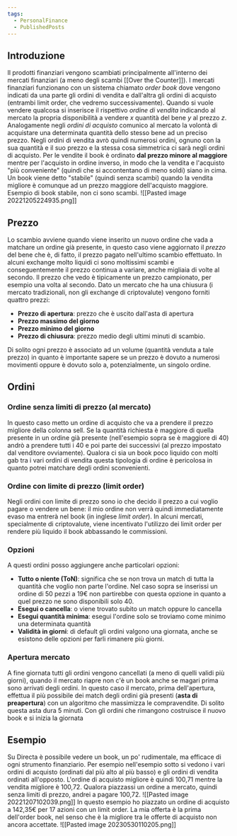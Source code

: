 ```yaml
---
tags:
  - PersonalFinance
  - PublishedPosts
---
```



## Introduzione

Il prodotti finanziari vengono scambiati principalmente all'interno dei mercati finanziari (a meno degli scambi [[Over the Counter]]).
I mercati finanziari funzionano con un sistema chiamato *order book* dove vengono indicati da una parte gli ordini di vendita e dall'altra gli ordini di acquisto (entrambi limit order, che vedremo successivamente).
Quando si vuole vendere qualcosa si inserisce il rispettivo *ordine di vendita* indicando al mercato la propria disponibilità a vendere *x* quantità del bene *y* al prezzo *z*.
Analogamente negli *ordini di acquisto* comunico al mercato la volontà di acquistare una determinata quantità dello stesso bene ad un preciso prezzo.
Negli ordini di vendita avrò quindi numerosi ordini, ognuno con la sua quantità e il suo prezzo e la stessa cosa simmetrica ci sarà negli ordini di acquisto.
Per le vendite il book è ordinato **dal prezzo minore al maggiore** mentre per l'acquisto in ordine inverso, in modo che la vendita e l'acquisto "più conveniente" (quindi che si accontentano di meno soldi) siano in cima.
Un book viene detto "stabile" (quindi senza scambi) quando la vendita migliore è comunque ad un prezzo maggiore dell'acquisto maggiore.
Esempio di book stabile, non ci sono scambi.
![[Pasted image 20221205224935.png]]

## Prezzo
Lo scambio avviene quando viene inserito un nuovo ordine che vada a matchare un ordine già presente, in questo caso viene aggiornato il *prezzo* del bene che è, di fatto, il prezzo pagato nell'ultimo scambio effettuato.
In alcuni exchange molto liquidi ci sono moltissimi scambi e conseguentemente il prezzo continua a variare, anche migliaia di volte al secondo.
Il prezzo che vedo è tipicamente un prezzo campionato, per esempio una volta al secondo.
Dato un mercato che ha una chiusura (i mercato tradizionali, non gli exchange di criptovalute) vengono forniti quattro prezzi:
* **Prezzo di apertura**: prezzo che è uscito dall'asta di apertura
* **Prezzo massimo del giorno**
* **Prezzo minimo del giorno**
* **Prezzo di chiusura**: prezzo medio degli ultimi minuti di scambio.

Di solito ogni prezzo è associato ad un volume (quantità venduta a tale prezzo) in quanto è importante sapere se un prezzo è dovuto a numerosi movimenti oppure è dovuto solo a, potenzialmente, un singolo ordine.

## Ordini
### Ordine senza limiti di prezzo (al mercato)
In questo caso metto un ordine di acquisto che va a prendere il prezzo migliore della colonna sell.
Se la quantità richiesta è maggiore di quella presente in un ordine già presente (nell'esempio sopra se è maggiore di 40) andrò a prendere tutti i 40 e poi parte dei successivi (al prezzo impostato dal venditore ovviamente).
Qualora ci sia un book poco liquido con molti gab tra i vari ordini di vendita questa tipologia di ordine è pericolosa in quanto potrei matchare degli ordini sconvenienti.

### Ordine con limite di prezzo (limit order)
Negli ordini con limite di prezzo sono io che decido il prezzo a cui voglio pagare o vendere un bene: il mio ordine non verrà quindi immediatamente evaso ma entrerà nel book (in inglese *limit order*).
In alcuni mercati, specialmente di criptovalute, viene incentivato l'utilizzo dei limit order per rendere più liquido il book abbassando le commissioni.

### Opzioni
A questi ordini posso aggiungere anche particolari opzioni:
* **Tutto o niente (ToN)**: significa che se non trova un match di tutta la quantità che voglio non parte l'ordine. Nel caso sopra se inserissi un ordine di 50 pezzi a 19€ non partirebbe con questa opzione in quanto a quel prezzo ne sono disponibili solo 40.
* **Esegui o cancella**: o viene trovato subito un match oppure lo cancella
* **Esegui quantità minima**: esegui l'ordine solo se troviamo come minimo una determinata quantità
* **Validità in giorni**: di default gli ordini valgono una giornata, anche se esistono delle opzioni per farli rimanere più giorni.

### Apertura mercato
A fine giornata tutti gli ordini vengono cancellati (a meno di quelli validi più giorni), quando il mercato riapre non c'è un book anche se magari prima sono arrivati degli ordini.
In questo caso il mercato, prima dell'apertura, effettua il più possibile dei match degli ordini già presenti (**asta di preapertura**) con un algoritmo che massimizza le compravendite. Di solito questa asta dura 5 minuti.
Con gli ordini che rimangono costruisce il nuovo book e si inizia la giornata

## Esempio
Su Directa è possibile vedere un book, un po' rudimentale, ma efficace di ogni strumento finanziario.
Per esempio nell'esempio sotto si vedono i vari ordini di acquisto (ordinati dal più alto al più basso) e gli ordini di vendita ordinati all'opposto.
L'ordine di acquisto migliore è quindi 100,71 mentre la vendita migliore è 100,72.
Qualora piazzassi un ordine a mercato, quindi senza limiti di prezzo, andrei a pagare 100,72.
![[Pasted image 20221207102039.png]]
In questo esempio ho piazzato un ordine di acquisto a 142,35€ per 17 azioni con un limit order. La mia offerta è la prima dell'order book, nel senso che è la migliore tra le offerte di acquisto non ancora accettate.
![[Pasted image 20230530110205.png]]
